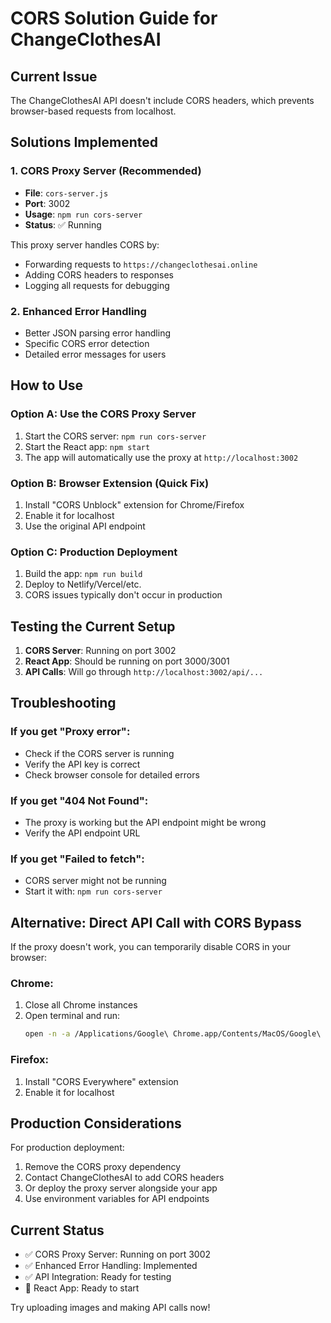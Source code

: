 # CORS Solution Guide for ChangeClothesAI

## Current Issue
The ChangeClothesAI API doesn't include CORS headers, which prevents browser-based requests from localhost.

## Solutions Implemented

### 1. CORS Proxy Server (Recommended)
- **File**: `cors-server.js`
- **Port**: 3002
- **Usage**: `npm run cors-server`
- **Status**: ✅ Running

This proxy server handles CORS by:
- Forwarding requests to `https://changeclothesai.online`
- Adding CORS headers to responses
- Logging all requests for debugging

### 2. Enhanced Error Handling
- Better JSON parsing error handling
- Specific CORS error detection
- Detailed error messages for users

## How to Use

### Option A: Use the CORS Proxy Server
1. Start the CORS server: `npm run cors-server`
2. Start the React app: `npm start`
3. The app will automatically use the proxy at `http://localhost:3002`

### Option B: Browser Extension (Quick Fix)
1. Install "CORS Unblock" extension for Chrome/Firefox
2. Enable it for localhost
3. Use the original API endpoint

### Option C: Production Deployment
1. Build the app: `npm run build`
2. Deploy to Netlify/Vercel/etc.
3. CORS issues typically don't occur in production

## Testing the Current Setup

1. **CORS Server**: Running on port 3002
2. **React App**: Should be running on port 3000/3001
3. **API Calls**: Will go through `http://localhost:3002/api/...`

## Troubleshooting

### If you get "Proxy error":
- Check if the CORS server is running
- Verify the API key is correct
- Check browser console for detailed errors

### If you get "404 Not Found":
- The proxy is working but the API endpoint might be wrong
- Verify the API endpoint URL

### If you get "Failed to fetch":
- CORS server might not be running
- Start it with: `npm run cors-server`

## Alternative: Direct API Call with CORS Bypass

If the proxy doesn't work, you can temporarily disable CORS in your browser:

### Chrome:
1. Close all Chrome instances
2. Open terminal and run:
   ```bash
   open -n -a /Applications/Google\ Chrome.app/Contents/MacOS/Google\ Chrome --args --user-data-dir="/tmp/chrome_dev_test" --disable-web-security
   ```

### Firefox:
1. Install "CORS Everywhere" extension
2. Enable it for localhost

## Production Considerations

For production deployment:
1. Remove the CORS proxy dependency
2. Contact ChangeClothesAI to add CORS headers
3. Or deploy the proxy server alongside your app
4. Use environment variables for API endpoints

## Current Status

- ✅ CORS Proxy Server: Running on port 3002
- ✅ Enhanced Error Handling: Implemented
- ✅ API Integration: Ready for testing
- 🔄 React App: Ready to start

Try uploading images and making API calls now!
